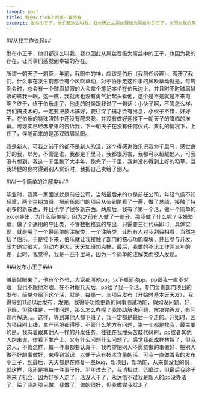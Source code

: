 ```yaml
---
layout: post
title: 我在Github上的第一篇博客
excerpt: 发布小王子，他们都这么叫我，我也因此从屌丝晋级为屌丝中的王子，也因为我的存在，让同事们感觉到幸福的存在。但，前几天，我走了，我去找工作了，我最后换工作了。换工作期间，我发现，逼格是个很重要的东西，至少在我们IT界，于是我决定了，在github上开通博客，并写一写逼格很高的博客。当然逼格是一方面，主要是为了记录一些技术、生活、课余生活方面的东西，好以后回顾，也希望可以帮助到大家。
---
```


##从找工作说起##

发布小王子，他们都这么叫我，我也因此从屌丝晋级为屌丝中的王子，也因为我的存在，让同事们感觉到幸福的存在。

所谓一朝天子一朝臣，年前，我眼中的神，应该是伯乐（我前任经理），离开了我们。什么事在发生前都会有个风吹草动，对于伯乐走这件事的风吹草动就是，每周例会时，总会有一个贼眉鼠眼的人会拿个笔记本坐在伯乐边上，并且时不时贼眉鼠眼的瞧我一眼，这一瞧，我就再也没有勇气抬起头看他，这个是不是就是不来电啊？终于，终于伯乐走了，他走的时候跟我说了一句话：小伙子啊，不管怎么样，我们搞技术的，一定要把技术搞好，要往深了搞才会有出息，小伙子不错，好好干。在伯乐的特殊照顾中还没有醒来我，并没有做好迎接下一朝天子的降临的准备。可现实已经赤果果的告诉我，下一朝天子在没有任何仪式、典礼的情况下，上任了，伴随而来的是那双贼眉鼠眼。

我是新人，可我之前干的都不是新人的活，这个得感谢伯乐识我为千里马，感觉良好的我，以为，不管是谁，我都是千里马，我都很厉害，我都可以超越他人，可我没有想到，我这一千里跑了大半年，跑完了一千里，我并没有得到上好的稻草。当我矫健的身材得到别人赏识时，我把自己卖给了别人。

###一个简单的注解类###

毕业时，我第一家面试就是前任公司，当然最后来的也是前任公司，年轻气盛不知轻重，两个星期加班，把前任部门的项目从头到尾看了一遍，做了总结，接触了特别多的新东西，并且也学了很多新东西。两周后，我有了第一个活，做一个简单的excel导出，为什么简单呢，因为之前有人做了一部分。那我做了什么呢？我嫌繁琐，做了个通用的导出类，不管数据格式的导出，只需要三行代码即可。具体实现，就是用了一个最简单的注解类，一个注解类，让所有人对我刮目相看，当然包括了伯乐。于是接下来，伯乐就让我接触了部门的核心功能模块，并且参与开发，压力确实很大，但动力更大，天天加班加点搞，最后，我做的不比工作两三年的差，此时，我觉得，我是一匹千里马，因为一个简单的注解类而被人发现。

###发布小王子###

贼眉鼠眼来了，他有个外号，大家都叫他pp，以下都简称pp。pp跟我一直不对眼，我也不跟他对眼。在不对眼几天后，pp给了我一个活，专门负责部门项目的发布。简单介绍下这个活，就是，每周一、三项目发布（开始时基本天天发），我得等到11点以后发布，发完，我得等功能更新的同事测试功能，假如没问题，好，下班，但往往是，一堆问题，那么怎么办呢？我协助解决问题，解决完再发，有问题再解决。。。这样，等到其他人都下班了，我一定都是最后一个走的。开始时，因为项目刚上线，生产环境都得搭，不管什么地方有问题，第一个都是找我，最主要的是，我有着跟其他人一样的开发任务，往往在我埋头苦敲代码时，pp或者其他人跑来说，你看下生产上，又有什么问题什么问题了。感觉我都成祥林嫂了，但我这人，不管怎样，每一件事都要认真干，我希望把别人不愿意做的事做好，把别人做不好的事做好，来得到赏识，以便干点有技术含量的活，可我一直做着我的发布小王子，到最后，天天都是在修复一些bug，新项目，新功能，从来都没我的份，就这样，我还是把每一件事干好。半年过去了，我消极过，低靡过，但最后我终于等来了机会，因为好多人走了，活没人干了，永远信不过我是新人的pp没办法了，给了我新项目做，我做了，做的很好，但我做完我就走了